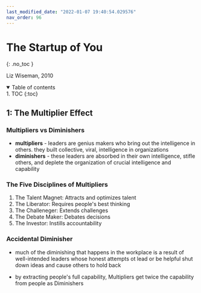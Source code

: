 ```yaml
---
last_modified_date: "2022-01-07 19:40:54.029576"
nav_order: 96
---
```


# The Startup of You
{: .no_toc }

Liz Wiseman, 2010

<details open markdown="block">
  <summary>
    Table of contents
  </summary>
1. TOC
{:toc}
</details>

## 1: The Multiplier Effect
### Multipliers vs Diminishers
- **multipliers** - leaders are genius makers who bring out the intelligence in others. they built collective, viral, intelligence in organizations
- **diminishers** - these leaders are absorbed in their own intelligence, stifle others, and deplete the organization of crucial intelligence and capability

### The Five Disciplines of Multipliers
1. The Talent Magnet: Attracts and optimizes talent
2. The Liberator: Requires people's best thinking
3. The Challeneger: Extends challenges
4. The Debate Maker: Debates decisions
5. The Investor: Instills accountability

### Accidental Diminisher
- much of the diminishing that happens in the workplace is a result of well-intended leaders whose honest attempts ot lead or be helpful shut down ideas and cause others to hold back

- by extracting people's full capability, Multipliers get twice the capability from people as Diminishers